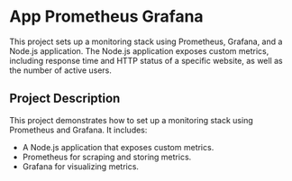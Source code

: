 # App Prometheus Grafana

This project sets up a monitoring stack using Prometheus, Grafana, and a Node.js application. The Node.js application exposes custom metrics, including response time and HTTP status of a specific website, as well as the number of active users.

## Project Description

This project demonstrates how to set up a monitoring stack using Prometheus and Grafana. It includes:
- A Node.js application that exposes custom metrics.
- Prometheus for scraping and storing metrics.
- Grafana for visualizing metrics.
